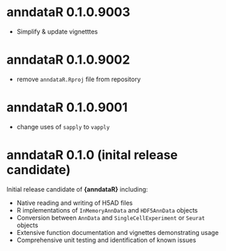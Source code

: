 # anndataR 0.1.0.9003

- Simplify & update vignetttes

# anndataR 0.1.0.9002

- remove `anndataR.Rproj` file from repository

# anndataR 0.1.0.9001

- change uses of `sapply` to `vapply`

# anndataR 0.1.0 (inital release candidate)

Initial release candidate of **{anndataR}** including:

- Native reading and writing of H5AD files
- R implementations of `InMemoryAnnData` and `HDF5AnnData` objects
- Conversion between `AnnData` and `SingleCellExperiment` or `Seurat` objects
- Extensive function documentation and vignettes demonstrating usage
- Comprehensive unit testing and identification of known issues
